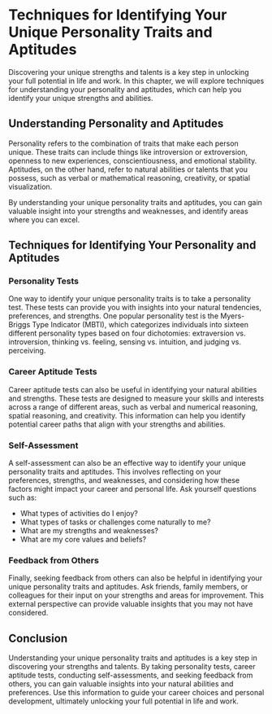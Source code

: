 Techniques for Identifying Your Unique Personality Traits and Aptitudes
================================================================================================================================

Discovering your unique strengths and talents is a key step in unlocking your full potential in life and work. In this chapter, we will explore techniques for understanding your personality and aptitudes, which can help you identify your unique strengths and abilities.

Understanding Personality and Aptitudes
---------------------------------------

Personality refers to the combination of traits that make each person unique. These traits can include things like introversion or extroversion, openness to new experiences, conscientiousness, and emotional stability. Aptitudes, on the other hand, refer to natural abilities or talents that you possess, such as verbal or mathematical reasoning, creativity, or spatial visualization.

By understanding your unique personality traits and aptitudes, you can gain valuable insight into your strengths and weaknesses, and identify areas where you can excel.

Techniques for Identifying Your Personality and Aptitudes
---------------------------------------------------------

### Personality Tests

One way to identify your unique personality traits is to take a personality test. These tests can provide you with insights into your natural tendencies, preferences, and strengths. One popular personality test is the Myers-Briggs Type Indicator (MBTI), which categorizes individuals into sixteen different personality types based on four dichotomies: extraversion vs. introversion, thinking vs. feeling, sensing vs. intuition, and judging vs. perceiving.

### Career Aptitude Tests

Career aptitude tests can also be useful in identifying your natural abilities and strengths. These tests are designed to measure your skills and interests across a range of different areas, such as verbal and numerical reasoning, spatial reasoning, and creativity. This information can help you identify potential career paths that align with your strengths and abilities.

### Self-Assessment

A self-assessment can also be an effective way to identify your unique personality traits and aptitudes. This involves reflecting on your preferences, strengths, and weaknesses, and considering how these factors might impact your career and personal life. Ask yourself questions such as:

* What types of activities do I enjoy?
* What types of tasks or challenges come naturally to me?
* What are my strengths and weaknesses?
* What are my core values and beliefs?

### Feedback from Others

Finally, seeking feedback from others can also be helpful in identifying your unique personality traits and aptitudes. Ask friends, family members, or colleagues for their input on your strengths and areas for improvement. This external perspective can provide valuable insights that you may not have considered.

Conclusion
----------

Understanding your unique personality traits and aptitudes is a key step in discovering your strengths and talents. By taking personality tests, career aptitude tests, conducting self-assessments, and seeking feedback from others, you can gain valuable insights into your natural abilities and preferences. Use this information to guide your career choices and personal development, ultimately unlocking your full potential in life and work.
